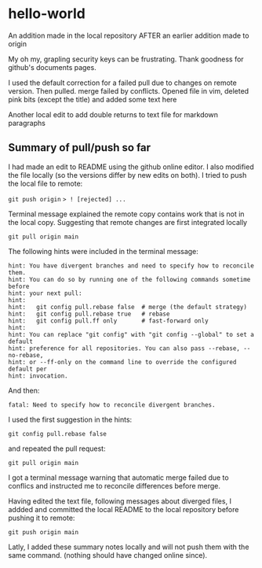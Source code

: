 # hello-world
An addition made in the local repository AFTER an earlier addition made to origin

My oh my, grapling security keys can be frustrating. Thank goodness for github's documents pages.

I used the default correction for a failed pull due to changes on remote version. Then pulled. merge failed by conflicts. Opened file in vim, deleted pink bits (except the title) and added some text here

Another local edit to add double returns to text file for markdown paragraphs

## Summary of pull/push so far
I had made an edit to README using the github online editor. I also modified the file locally (so the versions differ by new edits on both). I tried to push the local file to remote:

```git push origin```
```> ! [rejected] ...```

Terminal message explained the remote copy contains work that is not in the local copy. Suggesting that remote changes are first integrated locally

```
git pull origin main
```

The following hints were included in the terminal message:

```
hint: You have divergent branches and need to specify how to reconcile them.
hint: You can do so by running one of the following commands sometime before
hint: your next pull:
hint: 
hint:   git config pull.rebase false  # merge (the default strategy)
hint:   git config pull.rebase true   # rebase
hint:   git config pull.ff only       # fast-forward only
hint: 
hint: You can replace "git config" with "git config --global" to set a default
hint: preference for all repositories. You can also pass --rebase, --no-rebase,
hint: or --ff-only on the command line to override the configured default per
hint: invocation.
```

And then:

```
fatal: Need to specify how to reconcile divergent branches.
```

I used the first suggestion in the hints:

```
git config pull.rebase false
```

and repeated the pull request:

```
git pull origin main
```

I got a terminal message warning that automatic merge failed due to conflics and instructed me to reconcile differences before merge.

Having edited the text file, following messages about diverged files, I addded and committed the local README to the local repository before pushing it to remote:

```
git push origin main
```

Latly, I added these summary notes locally and will not push them with the same command. (nothing should have changed online since).
